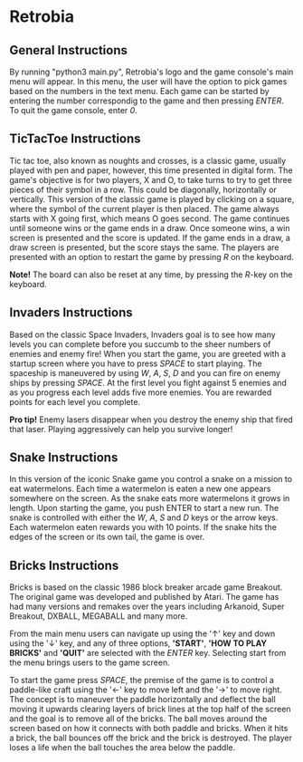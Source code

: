# Retrobia

## General Instructions
By running "python3 main.py", Retrobia's logo and the game console's main menu will appear. In this menu, the user will have the option to pick games based on the numbers in the text menu. Each game can be started by entering the number correspondig to the game and then pressing *ENTER*. To quit the game console, enter *0*.

## TicTacToe Instructions
Tic tac toe, also known as noughts and crosses, is a classic game, usually played with pen and paper, however, this time presented in digital form.
The game's objective is for two players, X and O, to take turns to try to get three pieces of their symbol in a row. This could be diagonally, horizontally or vertically. 
This version of the classic game is played by clicking on a square, where the symbol of the current player is then placed. The game always starts with X going first, which means O goes second. The game continues until someone wins or the game ends in a draw. Once someone wins, a win screen is presented and the score is updated. If the game ends in a draw, a draw screen is presented, but the score stays the same. The players are presented with an option to restart the game by pressing *R* on the keyboard. 
 
**Note!**
The board can also be reset at any time, by pressing the *R*-key on the keyboard. 

## Invaders Instructions
Based on the classic Space Invaders, Invaders goal is to see how many levels you can complete
before you succumb to the sheer numbers of enemies and enemy fire!
When you start the game, you are greeted with a startup screen where you have to press *SPACE* to start playing.
The spaceship is maneuvered by using *W*, *A*, *S*, *D* and you can fire on enemy ships by pressing *SPACE*.
At the first level you fight against 5 enemies and as you progress each level adds five more enemies. You are rewarded points for each level you complete.

**Pro tip!**
Enemy lasers disappear when you destroy the enemy ship that fired that laser.
Playing aggressively can help you survive longer!

## Snake Instructions
In this version of the iconic Snake game you control a snake on a mission to eat watermelons. Each time a watermelon is eaten a new one appears somewhere on the screen. As the snake eats more watermelons it grows in length. 
Upon starting the game, you push ENTER to start a new run.
The snake is controlled with either the *W*, *A*, *S* and *D* keys or the arrow keys.
Each watermelon eaten rewards you with 10 points. If the snake hits the edges of the screen or its own tail, the game is over.

## Bricks Instructions
Bricks is based on the classic 1986 block breaker arcade game Breakout. The original game was developed and published by Atari. The game has had 
many versions and remakes over the years including Arkanoid, Super Breakout, DXBALL, MEGABALL and many more. 

From the main menu users can navigate up using the '↑' key and down using the '↓' key, and any of three options, **'START'**, **'HOW TO PLAY BRICKS'** and **'QUIT'** are selected with the *ENTER* key. Selecting start from the menu brings users to the game screen. 

To start the game press *SPACE*, the premise of the game is to control a paddle-like craft using the '←' key to move left and the '→' to move 
right. The concept is to maneuver the paddle horizontally and deflect the ball moving it upwards clearing layers of brick lines at the top half 
of the screen and the goal is to remove all of the bricks. The ball moves around the screen based on how it connects with both paddle and bricks. 
When it hits a brick, the ball bounces off the brick and the brick is destroyed. The player loses a life when the ball touches the area below the 
paddle.
